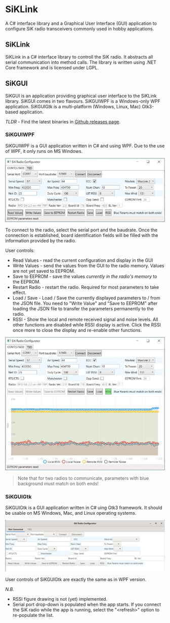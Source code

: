 # SiKLink

A C# interface library and a Graphical User Interface (GUI) application to configure SiK radio transceivers commonly used in hobby applications.

## SiKLink

SiKLink in a C# interface library to controll the SiK radio. It abstracts all serial communication into method calls. The library is written using .NET Core framework and is licensed under LGPL.

## SiKGUI

SiKGUI is an application providing graphical user interface to the SiKLink library. SiKGUI comes in two flavours. SiKGUIWPF is a Windows-only WPF application. SiKGUIGtk is a multi-platform (Windows, Linux, Mac) Gtk3-based application.

_*TLDR*_ - Find the latest binaries in [Github releases page](https://github.com/justas-/SiKLink/releases/).

### SiKGUIWPF

SiKGUIWPF is a GUI application written in C# and using WPF. Due to the use of WPF, it only runs on MS Windows.

![WPF GUI](https://raw.githubusercontent.com/justas-/SiKLink/main/.github/SikLinkWpfMain.jpg "WPF GUI")

To connect to the radio, select the serial port and the baudrate. Once the connection is established, board identification fields will be filled with the information provided by the radio.

User controls:
- Read Values - read the current configuration and display in the GUI
- Write Values - send the values from the GUI to the radio memory. Values are not yet saved to EEPROM.
- Save to EEPROM - save the values *currently in the radio's memory* to the EEPROM.
- Restart Radio - restart the radio. Required for most parameters to take effect.
- Load / Save - Load / Save the currently displayed parameters to / from the JSON file. You need to "Write Value" and "Save to EEPROM" after loading the JSON file to transfer the parameters permanently to the radio.
- RSSI - Show the local and remote received signal and noise levels. All other functions are disabled while RSSI display is active. Click the RSSI once more to close the display and re-enable other functions.

![WPF GUI with RSSI display](https://raw.githubusercontent.com/justas-/SiKLink/main/.github/SikLinkWpfRssi.jpg "WPF GUI with RSSI display")

> Note that for two radios to communicate, parameters with blue background must match on both ends!

### SiKGUIGtk

SiKGUIGtk is a GUI application written in C# uing Gtk3 framework. It should be usable on MS Windows, Mac, and Linux operating systems.

![Gtk3 GUI](https://raw.githubusercontent.com/justas-/SiKLink/main/.github/SiKLinkGtk.jpg "Gtk3 GUI")

User controls of SiKGUIGtk are exactly the same as in WPF version. 

_N.B._ 

- RSSI figure drawing is not (yet) implemented.
- Serial port drop-down is populated when the app starts. If you connect the SiK radio while the app is running, select the "&lt;refresh&gt;" option to re-populate the list.
